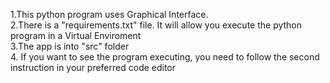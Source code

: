 1.This python program uses Graphical Interface.<br>
2.There is a "requirements.txt" file. It will allow you execute the python program in a Virtual Enviroment<br>
3.The app is into "src" folder <br>
4. If you want to see the program executing, you need to follow the second instruction in your preferred code editor
